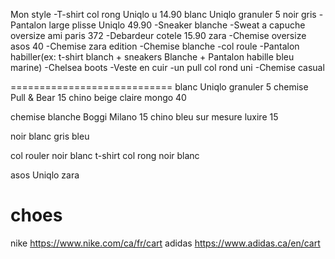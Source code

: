 Mon style
-T-shirt col rong Uniqlo u 14.90
blanc Uniqlo granuler 5
noir
gris
-Pantalon large plisse Uniqlo 49.90
-Sneaker blanche
-Sweat a capuche oversize ami paris 372
-Debardeur cotele 15.90 zara
-Chemise oversize asos 40
-Chemise zara edition
-Chemise blanche
-col roule
-Pantalon habiller(ex: t-shirt blanch + sneakers Blanche + Pantalon habille bleu marine)
-Chelsea boots
-Veste en cuir
-un pull col rond uni
-Chemise casual

============================
blanc Uniqlo granuler 5
chemise Pull & Bear 15
chino beige claire mongo 40

chemise blanche Boggi Milano 15
chino bleu sur mesure luxire 15

noir 
blanc 
gris
bleu

col rouler noir blanc
t-shirt col rong noir blanc

asos
Uniqlo
zara

choes
======
nike https://www.nike.com/ca/fr/cart
adidas https://www.adidas.ca/en/cart

